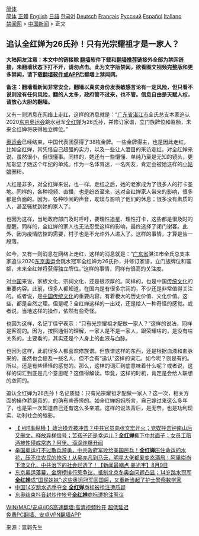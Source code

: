  <!-- 面包屑导航 --> <div class="breadcrumb"><!-- GTranslate: https://gtranslate.io/ -->  <div class="switcher notranslate">  <div class="selected">  <a href="#" onclick="return false;"> 简体</a>  </div>  <div class="option">  <a href="https://www.bannedbook.org" onclick="doGTranslate('zh-CN|zh-CN');jQuery('div.switcher div.selected a').html(jQuery(this).html());return false;" title="简体中文" class="nturl selected"> 简体</a>  <a href="https://www.bannedbook.org/zh-tw/" onclick="doGTranslate('zh-CN|zh-TW');jQuery('div.switcher div.selected a').html(jQuery(this).html());return false;" title="繁體中文" class="nturl"> 正體</a>  <a href="https://www.bannedbook.org/en/" onclick="doGTranslate('zh-CN|en');jQuery('div.switcher div.selected a').html(jQuery(this).html());return false;" title="English" class="nturl"> English</a>  <a href="https://www.bannedbook.org/ja/" onclick="doGTranslate('zh-CN|ja');jQuery('div.switcher div.selected a').html(jQuery(this).html());return false;" title="日本語" class="nturl"> 日語</a>  <a href="https://www.bannedbook.org/ko/" onclick="doGTranslate('zh-CN|ko');jQuery('div.switcher div.selected a').html(jQuery(this).html());return false;" title="한국어" class="nturl"> 한국어</a>  <a href="https://www.bannedbook.org/de/" onclick="doGTranslate('zh-CN|de');jQuery('div.switcher div.selected a').html(jQuery(this).html());return false;" title="Deutsch" class="nturl"> Deutsch</a>  <a href="https://www.bannedbook.org/fr/" onclick="doGTranslate('zh-CN|fr');jQuery('div.switcher div.selected a').html(jQuery(this).html());return false;" title="Français" class="nturl"> Français</a>  <a href="https://www.bannedbook.org/ru/" onclick="doGTranslate('zh-CN|ru');jQuery('div.switcher div.selected a').html(jQuery(this).html());return false;" title="Русский" class="nturl"> Русский</a>  <a href="https://www.bannedbook.org/es/" onclick="doGTranslate('zh-CN|es');jQuery('div.switcher div.selected a').html(jQuery(this).html());return false;" title="Español" class="nturl"> Español</a>  <a href="https://www.bannedbook.org/it/" onclick="doGTranslate('zh-CN|it');jQuery('div.switcher div.selected a').html(jQuery(this).html());return false;" title="Italiano" class="nturl"> Italiano</a>  </div>  </div>      <div class='breadcrumb-sub'><!-- Breadcrumb NavXT 6.3.0 --> <a href="https://www.bannedbook.org/" class="home">禁闻网</a> &gt; <a href="https://www.bannedbook.org/bnews/cnnews/" class="category">中国新闻</a> &gt; 正文</div></div><h2>追认全红婵为26氏孙！只有光宗耀祖才是一家人？</h2> <p class="notice"><b>大陆网友注意：本文中的链接除 <a href="https://github.com/bannedbook/fanqiang" >翻墙</a>软件下载和<a href="https://github.com/killgcd/justmysocks/blob/master/README.md">翻墙推荐</a>链接外全部为禁网链接，未翻墙状态下打不开，请勿点击。此为文字版禁闻，欲看图文视频完整版和更多禁闻，请下载<a href="https://github.com/bannedbook/fanqiang">翻墙软件或APP</a>后翻墙上禁闻网。</p><p>备注：翻墙看新闻非常安全，翻墙以真实身份发表敏感言论有一定风险，但只看不说则没有任何风险，翻的人太多，政府管不过来，也不管。信息自由是天赋人权，请放心大胆的翻墙。</b></p>  <div class="entry"> <p id="summary">又有一则消息在网络上走红，这样的消息就是：“<a href="https://www.bannedbook.org/bnews/tag/%E5%B9%BF%E4%B8%9C%E7%9C%81%E6%B9%9B%E6%B1%9F%E5%B8%82/" class="st_tag internal_tag" rel="tag" title="标签 广东省湛江市 下的日志">广东省湛江市</a>全氏总支本家追认2020<a href="https://www.bannedbook.org/bnews/tag/%e4%b8%9c%e4%ba%ac%e5%a5%a5%e8%bf%90%e4%bc%9a/" class="st_tag internal_tag" rel="tag" title="标签 东京奥运会 下的日志">东京奥运会</a>跳水冠军<a href="https://www.bannedbook.org/bnews/tag/%e5%85%a8%e7%ba%a2%e5%a9%b5/" class="st_tag internal_tag" rel="tag" title="标签 全红婵 下的日志">全红婵</a>为26氏孙，并修订家谱，立门族牌位和匾额，未来全红婵将获得独立牌位。”</p> <p id="conimg"><a href="https://www.bannedbook.org/bnews/tag/%E5%A5%A5%E8%BF%90%E4%BC%9A/" class="st_tag internal_tag" rel="tag" title="标签 奥运会 下的日志">奥运会</a>已经结束，中国代表团获得了38枚金牌。一些金牌得主，也是因此走红，比如全红婵，其凭借自己超强的实力，以及一些让人泪目的采访走红。对全红婵来说，虽然很小，但很懂事。同样的，她还有一些懵懂、单纯乃至是无知的镜头，更加彰显了她这个年纪的单纯。作为一名体育迷，一名网友，肯定会被她这样的<a href="https://www.bannedbook.org/bnews/tag/%e5%b0%8f%e5%a7%91%e5%a8%98/" class="st_tag internal_tag" rel="tag" title="标签 小姑娘 下的日志">小姑娘</a>圈粉。</p>  <p>人红是非多，对全红婵来说，也一样。走红之后，她的老家成为了很多人的打卡圣地。同样的，各种视频、直播，也是纷沓至来，这对全红婵家人带来的影响，很多都是负面的。因为，各种吵闹的声音，耽误与影响了他们的休息；很多没有素质的人，甚至骚扰到她的家人了。</p> <p>也因为这样，当地政府部门及时呼吁，要理性追星、理性打卡，这些都是很及时的提醒。同样的，全红婵的家人也无法忍受这样的影响，最终选择了闭门谢客。此外，因为疫情防控的需要，村子也是不允许外人进入了。这样的事情，才算是告一段落。</p>  <p>如今，又有一则消息在网络上走红，这样的消息就是：“<a href="https://www.bannedbook.org/bnews/tag/%e5%b9%bf%e4%b8%9c%e7%9c%81/" class="st_tag internal_tag" rel="tag" title="标签 广东省 下的日志">广东省</a>湛江市全氏总支本家追认2020<a href="https://www.bannedbook.org/bnews/tag/%e4%b8%9c%e4%ba%ac%e5%a5%a5%e8%bf%90/" class="st_tag internal_tag" rel="tag" title="标签 东京奥运 下的日志">东京奥运</a>会跳水冠军全红婵为26氏孙，并修订家谱，立门族牌位和匾额，未来全红婵将获得独立牌位。”这样的事情，同样有很高的关注度。</p> <p>对<span class='wp_keywordlink_affiliate'><a href="https://www.bannedbook.org/" title="中国" target="_blank">中国</a></span>来说，家族文化、宗祠文化，还是很浓厚的。同样的，也是中国<span class='wp_keywordlink_affiliate'><a href="https://www.bannedbook.org/bnews/tculture/" title="传统文化" target="_blank">传统文化</a></span>的重要内容。此前，很多人都知道，在国内是有很多宗祠的，不少还是非常值得关注的。或者说，是<a href="https://www.bannedbook.org/bnews/tag/%E4%B8%AD%E5%9B%BD%E4%BC%A0%E7%BB%9F%E6%96%87%E5%8C%96/" class="st_tag internal_tag" rel="tag" title="标签 中国传统文化 下的日志">中国传统文化</a>的重要内容，有着极大的历史价值、文化价值。这些，都是自然之理。但是呢？全红婵这样的一出戏，还是给人一种奇怪的感觉。或者说，当地这样的操作，依然有些奇怪。</p>  <p>也因为这样，名记丁佳宁表示：“只有光宗耀祖才配做一家人？”这样的说法，同样是客观的。因为，按照通俗的理解，一家人是不是一家人，跟荣耀啥的，是没有啥关系的，主要看的，其实还是个人身上的血液与血脉。</p> <p>也因为这样，此前很多人都喜欢修族谱。但族谱这样的东西，还是根据血液和血脉来的，虽然也会提及一些名人，但不会有“追认”这样的词汇。如今呢？则是有的。所以，还是有些怪怪的感觉的。那么，这样的词汇到底意味着什么呢？或者说，这样的词汇到底是几个意思呢？这值得解读。毕竟，这样的时机，肯定是会给人联想的空间的。</p>  <p>追认全红婵为26氏孙！名记质疑：只有光宗耀祖才配做一家人？这一次，相关方面的操作若是真的，的确有些奇怪的。如全红婵妈妈所言，自己嫁过来这么多年了，也是第一次知道自己还有这么多亲戚。这样的说法背后，是无奈，也是功利现实、功利社会的缩影。</p> <ul class='op-related-articles' title='相关阅读'> <li><a href='https://www.bannedbook.org/bnews/bannedvideo/20210810/1603422.html' target='_blank'>【 #时事纵横 】政治操弄被冲击？中共官员向张文宏开火；党媒抨击钟南山后又删文，释放异样信号；苦孩子还是幸运儿？<b>全红婵</b>撕下中共面子；女员工陪酒被性侵成常态？阿里、滴滴连爆丑闻</a></li> <li><a href='https://www.bannedbook.org/bnews/comments/20210810/1603413.html' target='_blank'>举国奥运打不过散兵游勇，中共政府军败给美国民兵！<b>全红婵</b>压住命运的水花，压不住农民的惨况！从吴亦凡到马云，明星大佬都爱变态酒局！阿里崇尚下流文化，中共治下的社会烂透了！【新闻最嘲点 姜光宇】8月9日‬</a></li> <li><a href='https://www.bannedbook.org/bnews/bannedvideo/20210810/1603403.html' target='_blank'>东京奥运落幕，金牌榜排行惹争议，抵制北京冬奥会问题凸显；14岁跳水冠军<b>全红婵</b>成“国民妹妹”;这些奥运冠军回国后，又重新当起了护士警察数学家</a></li> <li><a href='https://www.bannedbook.org/bnews/headline/20210809/1603301.html' target='_blank'>中国14岁跳水选手夺金 <b>全红婵</b>商标被抢注遭质疑</a></li> <li><a href='https://www.bannedbook.org/bnews/baitai/20210809/1603262.html' target='_blank'>东奥结束抖音封炒作帐号<b>全红婵</b>商标遭抢注惹议</a></li> </ul> <p class="texttj"> <a href="https://github.com/bannedbook/fanqiang/wiki/V2ray%E6%9C%BA%E5%9C%BA" target="_blank">WIN/MAC/安卓/iOS高速翻墙:高清视频秒开,超低延迟</a><br/> <a href="https://github.com/bannedbook/fanqiang/wiki/%E7%A6%81%E9%97%BB%E7%BD%91%E5%AE%89%E5%8D%93%E7%BF%BB%E5%A2%99%E6%96%B0%E9%97%BBAPP" target="_blank">免费PC翻墙、安卓VPN翻墙APP</a></p><p> 来源：篮郭先生 </p><a name='sharetosocial'></a>  <div style="margin-bottom:5px;padding-bottom:5px;clear:both"> <div id="archive-pix-1" class="banner-ads"> <!-- AuctionX Display platform tag START --> <div id="26318x728x90x621x_ADSLOT2" clicktrack="%%CLICK_URL_ESC%%"></div> <!-- AuctionX Display platform tag END --> </div> <div id="archive-pix-2" class="banner-ads"> <!-- AuctionX Display platform tag START --> <div id="26315x300x250x621x_ADSLOT2" clicktrack="%%CLICK_URL_ESC%%"></div> <!-- AuctionX Display platform tag END --> </div> </div>  <div id="archive-pix-1" class="banner-ads"> <!-- AuctionX Display platform tag START --> <div id="26318x728x90x621x_ADSLOT3" clicktrack="%%CLICK_URL_ESC%%"></div> <!-- AuctionX Display platform tag END --> </div> </div><!--END ENTRY--> 